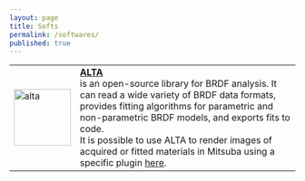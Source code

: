 ```yaml
---
layout: page
title: Softs
permalink: /softwares/
published: true
---
```


<table>
<tr>
  <td><img src="{{ site.url | append: site.baseurl }}/data/images/thumbnail_Alta.svg" alt="alta" width="100px" height="100px" /></td>
  <td style="vertical-align:top;">
      <b><a href="http://alta.gforge.inria.fr/">ALTA</a></b> <br />
      is an open-source library for BRDF analysis. It can read a wide variety of BRDF
      data formats, provides fitting algorithms for parametric and non-parametric
      BRDF models, and exports fits to code.<br />
      It is possible to use ALTA to render images of acquired or fitted materials
      in Mitsuba using a specific plugin <a href="https://github.com/belcour/AltaBRDF">
      here</a>.
  </td>
</tr>
</table>

